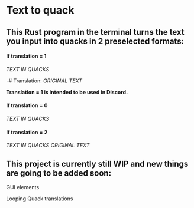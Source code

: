 # Text to quack

## This Rust program in the terminal turns the text you input into quacks in 2 preselected formats:

#### If translation = 1

*TEXT IN QUACKS* 

-# Translation: *ORIGINAL TEXT*

**Translation = 1 is intended to be used in Discord.**

#### If translation = 0

*TEXT IN QUACKS*

#### If translation = 2

*TEXT IN QUACKS*
*ORIGINAL TEXT*

## This project is currently still WIP and new things are going to be added soon:
GUI elements

Looping Quack translations
